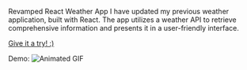 Revamped React Weather App
I have updated my previous weather application, built with React. The app utilizes a weather API to retrieve comprehensive information and presents it in a user-friendly interface.

[Give it a try! :)]([https://65a89d4a51b15e2c0673eb22--enchanting-sable-fcbf50.netlify.app/](https://65a98a17b384850722aa4a54--bucolic-queijadas-52e691.netlify.app/))

Demo:
![Animated GIF](https://github.com/navdeepjaswal/Weather-App-React-/blob/main/WeatherApp.gif)



